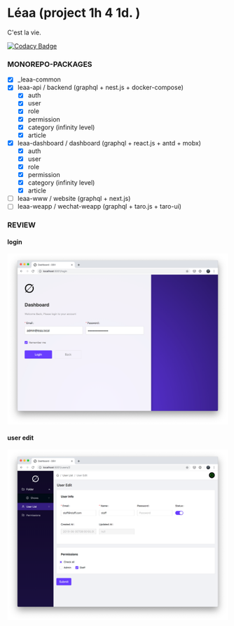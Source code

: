 # Léaa (project 1h 4 1d. )

C'est la vie.

[![Codacy Badge](https://api.codacy.com/project/badge/Grade/4443217249ea4bbe8e057c691de4b0cd)](https://www.codacy.com?utm_source=github.com&amp;utm_medium=referral&amp;utm_content=SolidZORO/leaa&amp;utm_campaign=Badge_Grade)

### **MONOREPO-PACKAGES**

- [x] \_leaa-common
- [x] leaa-api / backend (graphql + nest.js + docker-compose)
  - [x] auth
  - [x] user
  - [x] role
  - [x] permission
  - [x] category (infinity level)
  - [x] article
- [x] leaa-dashboard / dashboard (graphql + react.js + antd + mobx)
  - [x] auth
  - [x] user
  - [x] role
  - [x] permission
  - [x] category (infinity level)
  - [x] article
- [ ] leaa-www / website (graphql + next.js)
- [ ] leaa-weapp / wechat-weapp (graphql + taro.js + taro-ui)

### **REVIEW**

#### login

![login](./designs/ui/login.png)

#### user edit

![user-edit](./designs/ui/user-edit.png)

